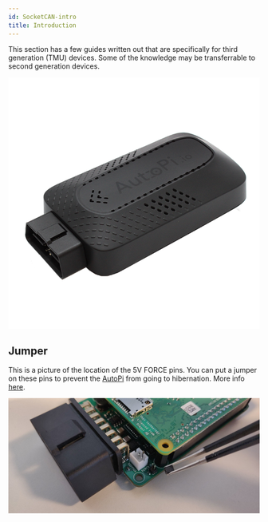 ```yaml
---
id: SocketCAN-intro
title: Introduction
---
```


This section has a few guides written out that are specifically for third generation (TMU) devices.
Some of the knowledge may be transferrable to second generation devices.

![Third generation AutoPi device](/img/hardware/autopi_tmu_socketcan/device.png)



## Jumper

This is a picture of the location of the 5V FORCE pins. You can put a jumper on these pins to
prevent the [AutoPi](https://www.autopi.io) from going to hibernation. More info [here](/developer_guides/jumpers.md).

![Third generation AutoPi Jumper location](/img/hardware/autopi_tmu_socketcan/jumper.jpg)
